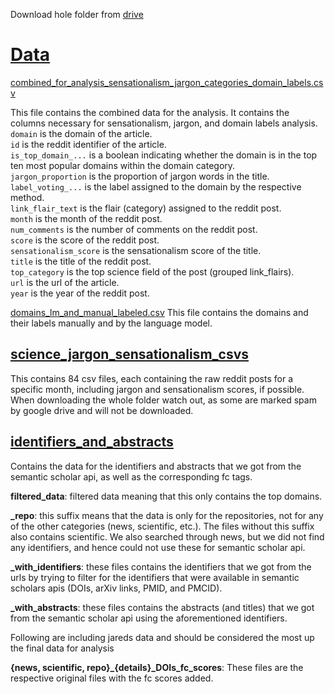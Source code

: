 Download hole folder from  [drive](https://drive.google.com/drive/folders/1DOLzsk7WaV5vXFL-X9-1QeVK0U9BDR_8?usp=drive_link)
# [Data](https://drive.google.com/drive/folders/1DOLzsk7WaV5vXFL-X9-1QeVK0U9BDR_8?usp=drive_link)
[combined_for_analysis_sensationalism_jargon_categories_domain_labels.csv](combined_for_analysis_sensationalism_jargon_categories_domain_labels.csv)

This file contains the combined data for the analysis. It contains the columns necessary for sensationalism, jargon, and domain labels analysis.  
`domain` is the domain of the article.  
`id` is the reddit identifier of the article.  
`is_top_domain_...` is a boolean indicating whether the domain is in the top ten most popular domains within the domain category.  
`jargon_proportion` is the proportion of jargon words in the title.  
`label_voting_...` is the label assigned to the domain by the respective method.  
`link_flair_text` is the flair (category) assigned to the reddit post.  
`month` is the month of the reddit post.  
`num_comments` is the number of comments on the reddit post.  
`score` is the score of the reddit post.  
`sensationalism_score` is the sensationalism score of the title.  
`title` is the title of the reddit post.  
`top_category` is the top science field of the post (grouped link_flairs).  
`url` is the url of the article.  
`year` is the year of the reddit post.

[domains_lm_and_manual_labeled.csv](domains_lm_and_manual_labeled.csv)
This file contains the domains and their labels manually and by the language model.  
## [science_jargon_sensationalism_csvs](science_jargon_sensationalism_csvs)
This contains 84 csv files, each containing the raw reddit posts for a specific month, including jargon and sensationalism scores, if possible.
When downloading the whole folder watch out, as some are marked spam by google drive and will not be downloaded.
## [identifiers_and_abstracts](identifiers_and_abstracts)
Contains the data for the identifiers and abstracts that we got from the semantic scholar api, as well as the corresponding fc tags.

**filtered_data**: filtered data meaning that this only contains the top domains. 

**_repo**: this suffix means that the data is only for the repositories, not for any of the other categories (news, scientific, etc.). The files without this suffix also contains scientific. We also searched through news, but we did not find any identifiers, and hence could not use these for semantic scholar api. 

**_with_identifiers**: these files contains the identifiers that we got from the urls by trying to filter for the identifiers that were available in semantic scholars apis (DOIs, arXiv links, PMID, and PMCID). 

**_with_abstracts**: these files contains the abstracts (and titles) that we got from the semantic scholar api using the aforementioned identifiers.

Following are including jareds data and should be considered the most up the final data for analysis

**{news, scientific, repo}_{details}_DOIs_fc_scores**: These files are the respective original files with the fc scores added.